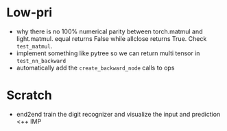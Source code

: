 # Low-pri
- why there is no 100% numerical parity between torch.matmul and light.matmul. equal returns False while allclose returns True. Check `test_matmul`.
- implement something like pytree so we can return multi tensor in `test_nn_backward`
- automatically add the `create_backward_node` calls to ops

# Scratch
- end2end train the digit recognizer and visualize the input and prediction <++ IMP
